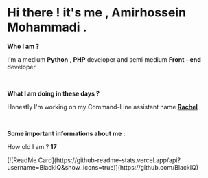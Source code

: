 <html>
        <body>
                <h1>Hi there ! it's me , Amirhossein Mohammadi .</h1>
                <p><b>Who I am ?</b></p>
                <p>I'm a medium <b>Python</b> , <b>PHP</b> developer and semi medium <b>Front - end</b> developer .</p>
                <br>
                <p><b>What I am doing in these days ?</b></p>
                <p>Honestly I'm working on my Command-Line assistant name <b><a href="https://github.com/BlackIQ/Rachel">Rachel</a></b> .</p>
                <br>
                <p><b>Some important informations about me :</b></p>
                <p>How old I am ? <b>17</b></p>
                [![ReadMe Card](https://github-readme-stats.vercel.app/api?username=BlackIQ&show_icons=true)](https://github.com/BlackIQ)
        </body>
</html>